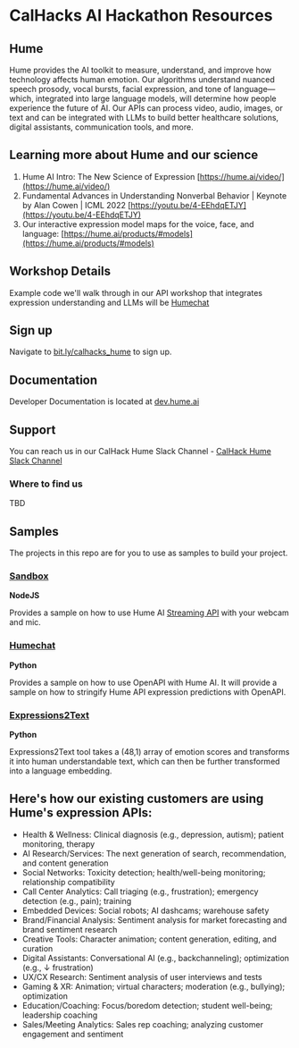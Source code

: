 # CalHacks AI Hackathon Resources

## Hume
Hume provides the AI toolkit to measure, understand, and improve how technology affects human emotion. Our algorithms understand nuanced speech prosody, vocal bursts, facial expression, and tone of language—which, integrated into large language models, will determine how people experience the future of AI. Our APIs can process video, audio, images, or text and can be integrated with LLMs to build better healthcare solutions, digital assistants, communication tools, and more.

## Learning more about Hume and our science
1. Hume AI Intro: The New Science of Expression [https://hume.ai/video/](https://hume.ai/video/)
2. Fundamental Advances in Understanding Nonverbal Behavior | Keynote by Alan Cowen | ICML 2022 [https://youtu.be/4-EEhdqETJY](https://youtu.be/4-EEhdqETJY)
3. Our interactive expression model maps for the voice, face, and language: [https://hume.ai/products/#models](https://hume.ai/products/#models)

## Workshop Details
Example code we'll walk through in our API workshop that integrates expression understanding and LLMs will be [Humechat](https://github.com/HumeAI/CalHacks/tree/main/humechat)
## Sign up
Navigate to [bit.ly/calhacks_hume](bit.ly/calhacks_hume) to sign up.

## Documentation
Developer Documentation is located at [dev.hume.ai](https://dev.hume.ai)

## Support 
You can reach us in our CalHack Hume Slack Channel - [CalHack Hume Slack Channel](https://join.slack.com/share/enQtNTQyODMwMTEzNzI5OC0yZWU5YWRmZmViOWM3ZDk0MmQ3NGJmMzU2OWE3ZTc1ZjczZWMxODQ0ZjE2OWFmZTYwNjE0M2VhODM5Mzk4YTUy)
### Where to find us
TBD

## Samples
The projects in this repo are for you to use as samples to build your project.

### [Sandbox](https://github.com/HumeAI/CalHacks/tree/main/sandbox)
**NodeJS** 

Provides a sample on how to use Hume AI [Streaming API](https://docs.hume.ai/doc/streaming-api) with your webcam and mic.
### [Humechat](https://github.com/HumeAI/CalHacks/tree/main/humechat)
**Python**

Provides a sample on how to use OpenAPI with Hume AI.
It will provide a sample on how to stringify Hume API expression predictions with OpenAPI.

### [Expressions2Text](https://github.com/HumeAI/CalHacks/tree/main/expression2textembeddings)
**Python**

Expressions2Text tool takes a (48,1) array of emotion scores and transforms it into human understandable text, which can then be further transformed into a language embedding. 

## Here's how our existing customers are using Hume's expression APIs:
* Health & Wellness: Clinical diagnosis (e.g., depression, autism); patient monitoring, therapy
* AI Research/Services: The next generation of search, recommendation, and content generation
* Social Networks: Toxicity detection; health/well-being monitoring; relationship compatibility
* Call Center Analytics: Call triaging (e.g., frustration); emergency detection (e.g., pain); training
* Embedded Devices: Social robots; AI dashcams; warehouse safety
* Brand/Financial Analysis: Sentiment analysis for market forecasting and brand sentiment research
* Creative Tools: Character animation; content generation, editing, and curation
* Digital Assistants: Conversational AI (e.g., backchanneling); optimization (e.g., ↓ frustration)
* UX/CX Research: Sentiment analysis of user interviews and tests
* Gaming & XR: Animation; virtual characters; moderation (e.g., bullying); optimization
* Education/Coaching: Focus/boredom detection; student well-being; leadership coaching
* Sales/Meeting Analytics: Sales rep coaching; analyzing customer engagement and sentiment